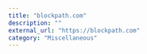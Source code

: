 ```yaml
---
title: "blockpath.com"
description: ""
external_url: "https://blockpath.com"
category: "Miscellaneous"
---
```

